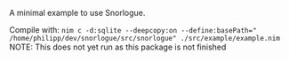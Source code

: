 A minimal example to use Snorlogue.

Compile with: 
`nim c -d:sqlite --deepcopy:on --define:basePath="    /home/philipp/dev/snorlogue/src/snorlogue" ./src/example/example.nim`
NOTE: This does not yet run as this package is not finished